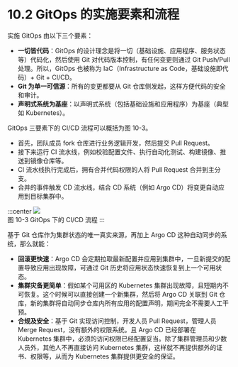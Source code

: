 # 10.2 GitOps 的实施要素和流程

实施 GitOps 由以下三个要素：

- **一切皆代码**：GitOps 的设计理念是将一切（基础设施、应用程序、服务状态等）代码化，然后使用 Git 对代码版本控制，有任何变更则通过 Git Push/Pull 处理。所以，GitOps 也被称为 IaC（Infrastructure as Code，基础设施即代码）+ Git + CI/CD。
- **Git 为单一可信源**：所有的变更都要从 Git 仓库侧发起，这样方便代码的安全和审计。 
- **声明式系统为基座**：以声明式系统（包括基础设施和应用程序）为基座（典型如 Kubernetes）。

GitOps 三要素下的 CI/CD 流程可以概括为图 10-3。

- 首先，团队成员 fork 仓库进行业务逻辑开发，然后提交 Pull Request。
- 接下来运行 CI 流水线，例如校验配置文件、执行自动化测试、构建镜像、推送到镜像仓库等。
- CI 流水线执行完成后，拥有合并代码权限的人将 Pull Request 合并到主分支。
- 合并的事件触发 CD 流水线，结合 CD 系统（例如 Argo CD）将变更自动应用到目标集群中。

:::center
  ![](../assets/gitops-workflow.webp)<br/>
  图 10-3 GitOps 下的 CI/CD 流程
:::

基于 Git 仓库作为集群状态的唯一真实来源，再加上 Argo CD 这种自动同步的系统，那么就能：

- **回滚更快速**：Argo CD 会定期拉取最新配置并应用到集群中，一旦新提交的配置导致应用出现故障，可通过 Git 历史将应用状态快速恢复到上一个可用状态。
- **集群灾备更简单**：假如某个可用区的 Kubernetes 集群出现故障，且短期内不可恢复。这个时候可以直接创建一个新集群，然后将 Argo CD 关联到 Git 仓库，新的集群将自动同步仓库内所有应用的配置声明，期间完全不需要人工干预。
- **合规及安全**：基于 Git 实现访问控制，开发人员 Pull Request，管理人员 Merge Request，没有额外的权限系统。且 Argo CD 已经部署在 Kubernetes 集群中，必须的访问权限已经配置妥当。除了集群管理员和少数人员外，其他人不再直接访问 Kubernetes 集群，这样就不再提供额外的证书、权限等，从而为 Kubernetes 集群提供更安全的保证。